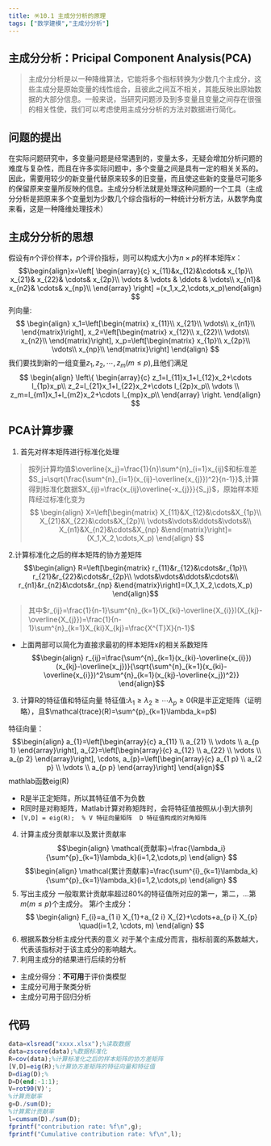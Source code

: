 ```yaml
---
title: 🪅10.1 主成分分析的原理
tags: ["数学建模","主成分分析"]
---
```

## 主成分分析：Pricipal Component Analysis(PCA)
> 主成分分析是以一种降维算法，它能将多个指标转换为少数几个主成分，这些主成分是原始变量的线性组合，且彼此之间互不相关，其能反映出原始数据的大部分信息。一般来说，当研究问题涉及到多变量且变量之间存在很强的相关性使，我们可以考虑使用主成分分析的方法对数据进行简化。

## 问题的提出
在实际问题研究中，多变量问题是经常遇到的，变量太多，无疑会增加分析问题的难度与复杂性，而且在许多实际问题中，多个变量之间是具有一定的相关关系的。
因此，需要用较少的新变量代替原来较多的旧变量，而且使这些新的变量尽可能多的保留原来变量所反映的信息。主成分分析法就是处理这种问题的一个工具（主成分分析是把原来多个变量划为少数几个综合指标的一种统计分析方法，从数学角度来看，这是一种降维处理技术）
## 主成分分析的思想
假设有$n$个评价样本，$p$个评价指标，则可以构成大小为$n \times p$的样本矩阵$x$：
$$\begin{align}x=\left[ \begin{array}{c}
	x_{11}&x_{12}&\cdots& x_{1p}\\
	x_{21}& x_{22}& \cdots&  x_{2p}\\
	\vdots & \vdots & \ddots & \vdots\\
	x_{n1}& x_{n2}& \cdots&  x_{np}\\
\end{array} \right] =(x_1,x_2,\cdots,x_p)\end{align}
$$
列向量:
$$
\begin{align}
x_1=\left[\begin{matrix}
x_{11}\\
x_{21}\\
\vdots\\
x_{n1}\\
\end{matrix}\right],
x_2=\left[\begin{matrix}
x_{12}\\
x_{22}\\
\vdots\\
x_{n2}\\
\end{matrix}\right],
x_p=\left[\begin{matrix}
x_{1p}\\
x_{2p}\\
\vdots\\
x_{np}\\
\end{matrix}\right]
\end{align}
$$
我们要找到新的一组变量$z_1,z_2,\cdots,z_m(m \leq p)$,且他们满足
$$
\begin{align}
\left\{ \begin{array}{c}
	z_1=l_{11}x_1+l_{12}x_2+\cdots l_{1p}x_p\\
	z_2=l_{21}x_1+l_{22}x_2+\cdots l_{2p}x_p\\
\vdots \\
	z_m=l_{m1}x_1+l_{m2}x_2+\cdots l_{mp}x_p\\
\end{array} \right.
\end{align}
$$
## PCA计算步骤
1. 首先对样本矩阵进行标准化处理
> 按列计算均值$\overline{x_j}=\frac{1}{n}\sum^{n}_{i=1}x_{ij}$和标准差$S_j=\sqrt{\frac{\sum^{n}_{i=1}(x_{ij}-\overline{x_{j}})^2}{n-1}}$,计算得到标准化数据$X_{ij}=\frac{x_{ij}\overline{-x_{j}}}{S_j}$，原始样本矩阵经过标准化变为
> $$
\begin{align}
X=\left[\begin{matrix}
X_{11}&X_{12}&\cdots&X_{1p}\\
X_{21}&X_{22}&\cdots&X_{2p}\\
\vdots&\vdots&\ddots&\vdots&\\
X_{n1}&X_{n2}&\cdots&X_{np}
&\end{matrix}\right]=(X_1,X_2,\cdots,X_p)
\end{align}
$$

2.计算标准化之后的样本矩阵的协方差矩阵
$$\begin{align}
R=\left[\begin{matrix}
r_{11}&r_{12}&\cdots&r_{1p}\\
r_{21}&r_{22}&\cdots&r_{2p}\\
\vdots&\vdots&\ddots&\cdots&\\
r_{n1}&r_{n2}&\cdots&r_{np}
&\end{matrix}\right]=(X_1,X_2,\cdots,X_p)
\end{align}$$
> 其中$r_{ij}=\frac{1}{n-1}\sum^{n}_{k=1}(X_{ki}-\overline{X_{i}})(X_{kj}-\overline{X_{j}})=\frac{1}{n-1}\sum^{n}_{k=1}X_{ki}X_{kj}=\frac{X^{T}X}{n-1}$

- 上面两部可以简化为直接求最初的样本矩阵x的相关系数矩阵
$$\begin{align}
r_{ij}=\frac{\sum^{n}_{k=1}(x_{ki}-\overline{x_{i}})(x_{kj}-\overline{x_j})}{\sqrt{\sum^{n}_{k=1}(x_{ki}-\overline{x_{i}})^2\sum^{n}_{k=1}(x_{kj}-\overline{x_j})^2}}
\end{align}$$
3. 计算R的特征值和特征向量
特征值:$\lambda_1\geq\lambda_2\geq\cdots\lambda_p\geq0$(R是半正定矩阵（证明略），且$\mathcal{trace}(R)=\sum^{p}_{k=1}\lambda_k=p$)

特征向量：
$$\begin{align}
a_{1}=\left[\begin{array}{c}
a_{11} \\
a_{21} \\
\vdots \\
a_{p 1}
\end{array}\right], a_{2}=\left[\begin{array}{c}
a_{12} \\
a_{22} \\
\vdots \\
a_{p 2}
\end{array}\right], \cdots, a_{p}=\left[\begin{array}{c}
a_{1 p} \\
a_{2 p} \\
\vdots \\
a_{p p}
\end{array}\right]
\end{align}$$
mathlab函数eig(R)
- R是半正定矩阵，所以其特征值不为负数
- R同时是对称矩阵，Matlab计算对称矩阵时，会将特征值按照从小到大排列
- `[V,D] = eig(R);  % V 特征向量矩阵  D 特征值构成的对角矩阵`
4. 计算主成分贡献率以及累计贡献率
   $$\begin{align}
   \mathcal{贡献率}=\frac{\lambda_i}{\sum^{p}_{k=1}\lambda_k}(i=1,2,\cdots,p)
   \end{align}
$$
$$\begin{align}
\mathcal{累计贡献率}=\frac{\sum^{i}_{k=1}\lambda_k}{\sum^{p}_{k=1}\lambda_k}(i=1,2,\cdots,p)
\end{align}
$$
5. 写出主成分
一般取累计贡献率超过80%的特征值所对应的第一，第二，...第$m$($m\leq p$)个主成分。
第$i$个主成分：
$$
\begin{align}
F_{i}=a_{1 i} X_{1}+a_{2 i} X_{2}+\cdots+a_{p i} X_{p} \quad(i=1,2, \cdots, m)
\end{align}
$$
6. 根据系数分析主成分代表的意义
 对于某个主成分而言，指标前面的系数越大，代表该指标对于该主成分的影响越大。
7. 利用主成分的结果进行后续的分析
- 主成分得分：**不可用**于评价类模型
- 主成分可用于聚类分析
- 主成分可用于回归分析

## 代码
```octave
data=xlsread("xxxx.xlsx");%读取数据
data=zscore(data);%数据标准化
R=cov(data);%计算标准化之后的样本矩阵的协方差矩阵
[V,D]=eig(R);%计算协方差矩阵的特征向量和特征值
D=diag(D);%
D=D(end:-1:1);
V=rot90(V)';
%计算贡献率
g=D./sum(D);
%计算累计贡献率
l=cumsum(D)./sum(D);
fprintf("contribution rate: %f\n",g);
fprintf("Cumulative contribution rate: %f\n",l);

```